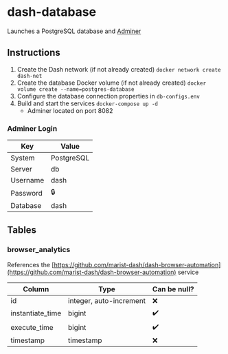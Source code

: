 # dash-database
Launches a PostgreSQL database and [Adminer](https://www.adminer.org/)

## Instructions
1. Create the Dash network (if not already created) `docker network create dash-net`
2. Create the database Docker volume (if not already created) `docker volume create --name=postgres-database`
3. Configure the database connection properties in `db-configs.env`
4. Build and start the services `docker-compose up -d`
    * Adminer located on port 8082
    
### Adminer Login
| Key  | Value |
| ------------- | ------------- |
| System  | PostgreSQL  |
| Server  | db  |
| Username | dash |
| Password | 🔒 |
| Database | dash |

## Tables

### browser_analytics

References the [https://github.com/marist-dash/dash-browser-automation](https://github.com/marist-dash/dash-browser-automation) service

| Column        | Type           | Can be null?  |
| ------------- | ------------- | ----- |
| id      | integer, auto-increment | ❌ |
| instantiate_time | bigint | ✔️ |
| execute_time | bigint      | ✔️ |
| timestamp | timestamp | ❌ |




